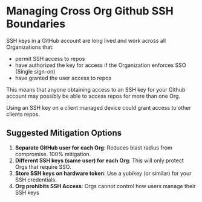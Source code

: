 # Managing Cross Org Github SSH Boundaries

SSH keys in a GitHub account are long lived and work across all Organizations that:

- permit SSH access to repos
- have authorized the key for access if the Organization enforces SSO (Single sign-on)
- have granted the user access to repos

This means that anyone obtaining access to an SSH key for your Github account may possibly be able to access repos for more than one Org.

Using an SSH key on a client managed device could grant access to other clients repos.

## Suggested Mitigation Options

1. **Separate GitHub user for each Org**: Reduces blast radius from compromise. 100% mitigation.
3. **Different SSH keys (same user) for each Org**: This will only protect Orgs that require SSO.
2. **Store SSH keys on hardware token**: Use a yubikey (or similar) for your SSH credentials. 
4. **Org prohibits SSH Access**: Orgs cannot control how users manage their SSH keys
